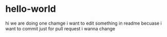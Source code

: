 # hello-world
hi
we are doing one chamge
i want to edit something in readme
becuase i want to commit
just for pull request
i wanna change
